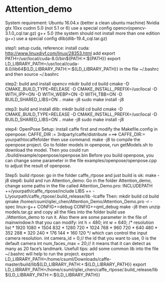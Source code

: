 # Attention_demo
System requirement:
Ubuntu 16.04.x (better a clean ubuntu machine)
Nvidia gtx 10xx
cudnn 5.0 (not 5.1 or 6)
use a special config opencv(opencv-3.1.0_cql.tar.gz)
g++ 5.0 (the system should not install more than one edition g++)
use a special config dlib(dlib-19.4_cql.tar.gz)

step1:
setup cuda, reference:
install cuda: http://www.linuxdiyf.com/linux/28353.html
add 
export PATH=/usr/local/cuda-8.0/bin${PATH:+:${PATH}}
export LD_LIBRARY_PATH=/usr/local/cuda-8.0/lib64${LD_LIBRARY_PATH:+:${LD_LIBRARY_PATH}}
in the file ~/.bashrc and then source ~/.bashrc

step2:
build and install opencv
mkdir build
cd build
cmake -D CMAKE_BUILD_TYPE=RELEASE -D CMAKE_INSTALL_PREFIX=/usr/local -D WITH_IPP=ON -D WITH_WEBP=ON -D WITH_TBB=ON -D BUILD_SHARED_LIBS=ON ..
make -j8
sudo make install -j8

step3:
build and install dlib:
mkdir build
cd build
 cmake -D CMAKE_BUILD_TYPE=RELEASE -D CMAKE_INSTALL_PREFIX=/usr/local -D BUILD_SHARED_LIBS=ON ..
make -j8
sudo make install -j8

step4:
OpenPose Setup:
install caffe first
and modify the Makefile.config in openpose:
CAFFE_DIR := 3rdparty/caffe/distribute  ===>   CAFFE_DIR:= yourpathtocaffefolder
then use command:
make -j8
to compile the openpose project.
Go to folder models in openpose, run getModels.sh to download the model.
Then you could run ./build/example/openpose/openpose.bin
Before you build openpose, you can change some parameter in the file examples/openpose/openpose.cpp to adjust the result of openpose.

Step5:
build rtpose:
go in the folder caffe_rtpose and just build is ok:
make -j8
step6:
build and run Attention_demo:
Go in the folder Attention_demo, change some paths in the file called Attention_Demo.pro:
INCLUDEPATH +=/yourpath/caffe_rtpose/include
LIBS += -L/yourpath/caffe_rtpose/.build_release/lib -lcaffe
Then:
mkdir build
cd build
qmake /home/csuml/qilei_chen/Attention_Demo/Attention_Demo.pro -r -spec linux-g++ CONFIG+=debug CONFIG+=qml_debug
make -j8
then unzip models.tar.gz  and copy all the files into the folder build
use ./Attention_demo to run it.
Also there are some parameter in the file of mainwindow.h that you can modify:
    int h = 480;
    int w = 640;
    /* resolution list
     * 1920 1080
     * 1504 832
     * 1280 720
     * 1024 768
     * 960 720
     * 640 480
     * 352 288
     * 320 240
     * 176 144
     * 160 120
     */
which can control the input camera resolution.
    int camera_id = 0;// the id that you want to use, 0 is the default camera
    int num_faces_max = 20;// it means that it can detect as many as 20 face’s landmark.
Usefull tips:
add some common lib into the file ~/.bashrc will help to run the project.
export LD_LIBRARY_PATH=/home/csuml/Downloads/caffe-master/build/lib${LD_LIBRARY_PATH:+:${LD_LIBRARY_PATH}}
export LD_LIBRARY_PATH=/home/csuml/qilei_chen/caffe_rtpose/.build_release/lib${LD_LIBRARY_PATH:+:${LD_LIBRARY_PATH}}
